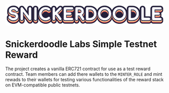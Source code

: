 ![Test Rewards](https://github.com/SnickerdoodleLabs/Snickerdoodle-Theme-Light/blob/main/snickerdoodle_horizontal_notab.png?raw=true)

# Snickerdoodle Labs Simple Testnet Reward

The project creates a vanilla ERC721 contract for use as a test reward contract. Team members can add there wallets to the `MINTER_ROLE` and 
mint rewads to their wallets for testing various functionalities of the reward stack on EVM-compatible public testnets. 